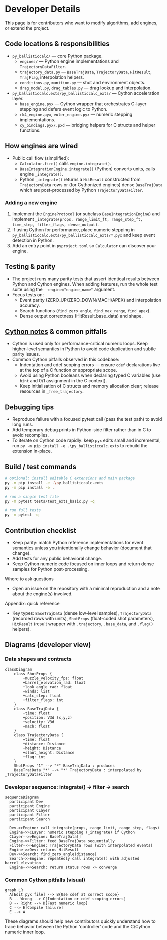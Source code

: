 # Developer Details

This page is for contributors who want to modify algorithms, add engines, or extend the project.

## Code locations & responsibilities
- `py_ballisticcalc/` — core Python package.
  - `engines/` — Python engine implementations and `TrajectoryDataFilter`.
  - `trajectory_data.py` — `BaseTrajData`, `TrajectoryData`, `HitResult`, `TrajFlag`, interpolation helpers.
  - `conditions.py`, `munition.py` — shot and environment objects.
  - `drag_model.py`, `drag_tables.py` — drag lookup and interpolation.
- `py_ballisticcalc.exts/py_ballisticcalc_exts/` — Cython acceleration layer.
  - `base_engine.pyx` — Cython wrapper that orchestrates C-layer stepping and defers event logic to Python.
  - `rk4_engine.pyx`, `euler_engine.pyx` — numeric stepping implementations.
  - `cy_bindings.pyx/.pxd` — bridging helpers for C structs and helper functions.

## How engines are wired
- Public call flow (simplified):
  - `Calculator.fire()` calls `engine.integrate()`.
  - `BaseIntegrationEngine.integrate()` (Python) converts units, calls engine `_integrate()`.
  - Python `_integrate()` returns a `HitResult` constructed from `TrajectoryData` rows or (for Cythonized engines) dense `BaseTrajData` which are post-processed by Python `TrajectoryDataFilter`.

### Adding a new engine
1. Implement the `EngineProtocol` (or subclass `BaseIntegrationEngine`) and implement `_integrate(props, range_limit_ft, range_step_ft, time_step, filter_flags, dense_output)`.
2. If using Cython for performance, place numeric stepping in `py_ballisticcalc.exts/py_ballisticcalc_exts/*.pyx` and keep event detection in Python.
3. Add an entry point in `pyproject.toml` so `Calculator` can discover your engine.

## Testing & parity
- The project runs many parity tests that assert identical results between Python and Cython engines. When adding features, run the whole test suite using the `--engine="engine_name"` argument.
- Focus tests on:
  - Event parity (ZERO_UP/ZERO_DOWN/MACH/APEX) and interpolation accuracy.
  - Search functions (`find_zero_angle`, `find_max_range`, `find_apex`).
  - Dense output correctness (HitResult.base_data) and shape.

## [Cython notes](Cython.md) & common pitfalls
- Cython is used only for performance-critical numeric loops. Keep higher-level semantics in Python to avoid code duplication and subtle parity issues.
- Common Cython pitfalls observed in this codebase:
  - Indentation and cdef scoping errors — ensure `cdef` declarations live at the top of a C function or appropriate scope.
  - Avoid using Python booleans when declaring typed C variables (use `bint` and 0/1 assignment in the C context).
  - Keep initialisation of C structs and memory allocation clear; release resources in `_free_trajectory`.

## Debugging tips
- Reproduce failure with a focused pytest call (pass the test path) to avoid long runs.
- Add temporary debug prints in Python-side filter rather than in C to avoid recompiles.
- To iterate on Cython code rapidly: keep `pyx` edits small and incremental, run `py -m pip install -e .\py_ballisticcalc.exts` to rebuild the extension in-place.

## Build / test commands

```bash
# optional: install editable C extensions and main package
py -m pip install -e .\py_ballisticcalc.exts
py -m pip install -e .

# run a single test file
py -m pytest tests/test_exts_basic.py -q

# run full tests
py -m pytest -q
```

## Contribution checklist
- Keep parity: match Python reference implementations for event semantics unless you intentionally change behavior (document that change).
- Add tests for any public behavioral change.
- Keep Cython numeric code focused on inner loops and return dense samples for Python post-processing.

Where to ask questions
- Open an issue on the repository with a minimal reproduction and a note about the engine(s) involved.

Appendix: quick reference
- Key types: `BaseTrajData` (dense low-level samples), `TrajectoryData` (recorded rows with units), `ShotProps` (float-coded shot parameters), `HitResult` (result wrapper with `.trajectory`, `.base_data`, and `.flag()` helpers).

## Diagrams (developer view)

### Data shapes and contracts

```mermaid
classDiagram
    class ShotProps {
        +muzzle_velocity_fps: float
        +barrel_elevation_rad: float
        +look_angle_rad: float
        +winds: list
        +calc_step: float
        +filter_flags: int
    }
    class BaseTrajData {
        +time: float
        +position: V3d (x,y,z)  
        +velocity: V3d
        +mach: float
    }
    class TrajectoryData {
        +time: float
        +distance: Distance
        +height: Distance
        +slant_height: Distance
        +flag: int
    }
    ShotProps "1" --> "*" BaseTrajData : produces
    BaseTrajData "*" --> "*" TrajectoryData : interpolated by _TrajectoryDataFilter
```

### Developer sequence: integrate() -> filter -> search

```mermaid
sequenceDiagram
  participant Dev
  participant Engine
  participant CLayer
  participant Filter
  participant Search

  Dev->>Engine: call integrate(props, range_limit, range_step, flags)
  Engine->>CLayer: numeric stepping (_integrate) if Cython
  CLayer-->>Engine: BaseTrajData[]
  Engine->>Filter: feed BaseTrajData sequentially
  Filter-->>Engine: TrajectoryData rows (with interpolated events)
  Engine->>Dev: returns HitResult
  Dev->>Search: find_zero_angle(distance)
  Search->>Engine: repeatedly call integrate() with adjusted barrel_elevation
  Engine-->>Search: return status rows -> converge
```

### Common Cython pitfalls (visual)

```mermaid
graph LR
  A[Edit pyx file] --> B{Use cdef at correct scope}
  B -- Wrong --> C[Indentation or cdef scoping errors]
  B -- Right --> D[Fast numeric loop]
  C --> E[Compile failure]
  E --> A
```

These diagrams should help new contributors quickly understand how to trace behavior between the Python 'controller' code and the C/Cython numeric inner loop.

